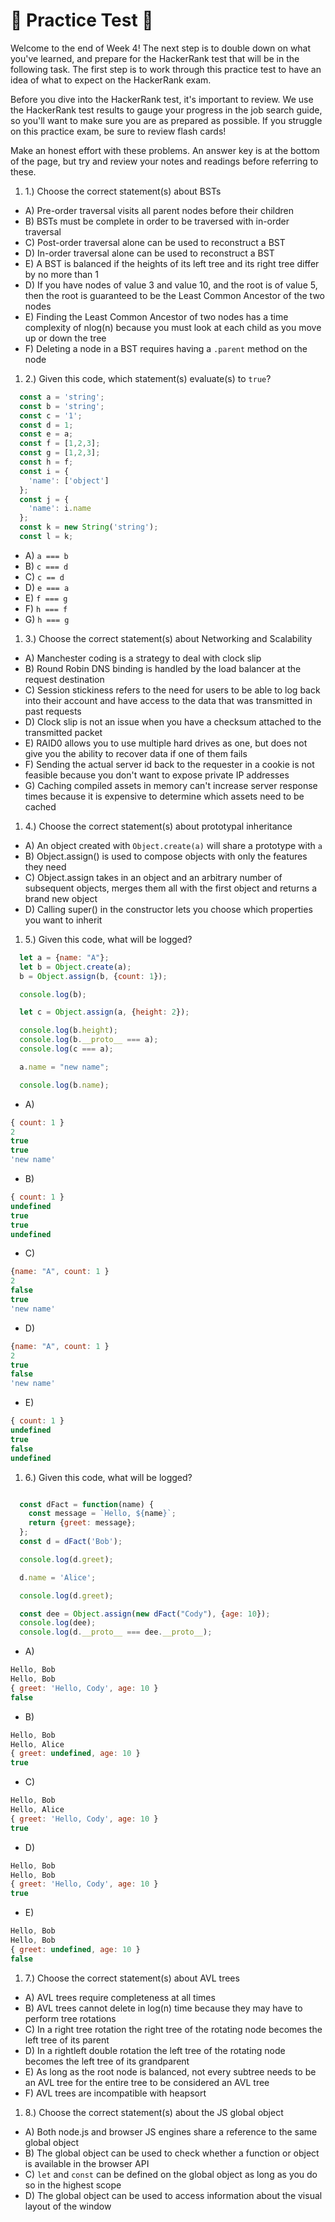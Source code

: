 # 🚨 Practice Test 🚨 

Welcome to the end of Week 4! The next step is to double down on what you've learned, and prepare for the HackerRank test that will be in the following task. The first step is to work through this practice test to have an idea of what to expect on the HackerRank exam.

Before you dive into the HackerRank test, it's important to review. We use the HackerRank test results to gauge your progress in the job search guide, so you'll want to make sure you are as prepared as possible. If you struggle on this practice exam, be sure to review flash cards!

Make an honest effort with these problems. An answer key is at the bottom of the page, but try and review your notes and readings before referring to these. 

1. 1.) Choose the correct statement(s) about BSTs
  * A) Pre-order traversal visits all parent nodes before their children
  * B) BSTs must be complete in order to be traversed with in-order traversal
  * C) Post-order traversal alone can be used to reconstruct a BST
  * D) In-order traversal alone can be used to reconstruct a BST
  * E) A BST is balanced if the heights of its left tree and its right tree differ by no more than 1
  * D) If you have nodes of value 3 and value 10, and the root is of value 5, then the root is guaranteed to be the Least Common Ancestor of the two nodes
  * E) Finding the Least Common Ancestor of two nodes has a time complexity of nlog(n) because you must look at each child as you move up or down the tree
  * F) Deleting a node in a BST requires having a `.parent` method on the node
1. 2.) Given this code, which statement(s) evaluate(s) to `true`?
  ```javascript
    const a = 'string';
    const b = 'string';
    const c = '1';
    const d = 1;
    const e = a;
    const f = [1,2,3];
    const g = [1,2,3];
    const h = f;
    const i = {
      'name': ['object']
    };
    const j = {
      'name': i.name
    };
    const k = new String('string');
    const l = k;
  ```
  
  * A) `a === b`
  * B) `c === d`
  * C) `c == d`
  * D) `e === a`
  * E) `f === g`
  * F) `h === f`
  * G) `h === g`

1. 3.) Choose the correct statement(s) about Networking and Scalability
  * A) Manchester coding is a strategy to deal with clock slip
  * B) Round Robin DNS binding is handled by the load balancer at the request destination
  * C) Session stickiness refers to the need for users to be able to log back into their account and have access to the data that was transmitted in past requests
  * D) Clock slip is not an issue when you have a checksum attached to the transmitted packet
  * E) RAID0 allows you to use multiple hard drives as one, but does not give you the ability to recover data if one of them fails
  * F) Sending the actual server id back to the requester in a cookie is not feasible because you don't want to expose private IP addresses
  * G) Caching compiled assets in memory can't increase server response times because it is expensive to determine which assets need to be cached

1. 4.) Choose the correct statement(s) about prototypal inheritance
  * A) An object created with `Object.create(a)` will share a prototype with `a`
  * B) Object.assign() is used to compose objects with only the features they need
  * C) Object.assign takes in an object and an arbitrary number of subsequent objects, merges them all with the first object and returns a brand new object
  * D) Calling super() in the constructor lets you choose which properties you want to inherit
1. 5.) Given this code, what will be logged?
  ```javascript
    let a = {name: "A"};
    let b = Object.create(a);
    b = Object.assign(b, {count: 1});

    console.log(b);

    let c = Object.assign(a, {height: 2});

    console.log(b.height);
    console.log(b.__proto__ === a);
    console.log(c === a);

    a.name = "new name";

    console.log(b.name);
  ```

  * A)
  ```javascript
  { count: 1 }
  2
  true
  true
  'new name'
  ```

  * B)
  ```javascript
  { count: 1 }
  undefined
  true
  true
  undefined  
  ```

  * C)
  ```javascript
  {name: "A", count: 1 }
  2
  false
  true
  'new name'
  ```

  * D)
  ```javascript
  {name: "A", count: 1 }
  2
  true
  false
  'new name'
  ```

  * E)
  ```javascript
  { count: 1 }
  undefined
  true
  false
  undefined
  ```

1. 6.) Given this code, what will be logged?    
  ```javascript

    const dFact = function(name) {
      const message = `Hello, ${name}`;
      return {greet: message};
    };
    const d = dFact('Bob');

    console.log(d.greet);

    d.name = 'Alice';

    console.log(d.greet);

    const dee = Object.assign(new dFact("Cody"), {age: 10});
    console.log(dee);
    console.log(d.__proto__ === dee.__proto__);
  ```

  * A)
  ```javascript
  Hello, Bob
  Hello, Bob
  { greet: 'Hello, Cody', age: 10 }
  false
  ```

  * B)
  ```javascript
  Hello, Bob
  Hello, Alice
  { greet: undefined, age: 10 }
  true
  ```

  * C)
  ```javascript
  Hello, Bob
  Hello, Alice
  { greet: 'Hello, Cody', age: 10 }
  true
  ```

  * D)
  ```javascript
  Hello, Bob
  Hello, Bob
  { greet: 'Hello, Cody', age: 10 }
  true
  ```

  * E)
  ```javascript
  Hello, Bob
  Hello, Bob
  { greet: undefined, age: 10 }
  false
  ```
1. 7.) Choose the correct statement(s) about AVL trees
  * A) AVL trees require completeness at all times
  * B) AVL trees cannot delete in log(n) time because they may have to perform tree rotations
  * C) In a right tree rotation the right tree of the rotating node becomes the left tree of its parent
  * D) In a rightleft double rotation the left tree of the rotating node becomes the left tree of its grandparent
  * E) As long as the root node is balanced, not every subtree needs to be an AVL tree for the entire tree to be considered an AVL tree
  * F) AVL trees are incompatible with heapsort
1. 8.) Choose the correct statement(s) about the JS global object
  * A) Both node.js and browser JS engines share a reference to the same global object
  * B) The global object can be used to check whether a function or object is available in the browser API
  * C) `let` and `const` can be defined on the global object as long as you do so in the highest scope
  * D) The global object can be used to access information about the visual layout of the window

